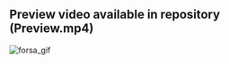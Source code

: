 ## Preview video available in repository (Preview.mp4)

![forsa_gif](https://user-images.githubusercontent.com/44978525/147130535-995ac2f4-f094-43a6-9a0b-6f789a8749e6.gif)

